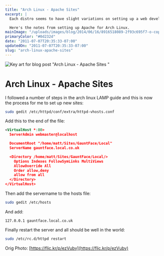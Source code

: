 ```yaml
---
title: "Arch Linux - Apache Sites"
excerpt: |
  Each distro seems to have slight variations on setting up a web development environment.

  Here's the notes from setting up Apache for Arch Linux.
mainImage: "/uploads/images/blog/2014/06/16/8916518089-2f93c695f7-o-copy.jpg"
primaryColor: "#0d232d"
date: "2011-07-07T20:35:33-07:00"
updatedOn: "2011-07-07T20:35:33-07:00"
slug: "arch-linux-apache-sites"
---
```

![Key art for blog post "Arch Linux - Apache Sites "](/uploads/images/blog/2014/06/16/8916518089-2f93c695f7-o-copy.jpg)

# Arch Linux - Apache Sites

I followed a number of steps in the arch linux LAMP guide and this is now the process for me to set up new sites:

```bash
sudo gedit /etc/httpd/conf/extra/httpd-vhosts.conf
```

Add this to the end of the file:

```xml
<VirtualHost *:80>
  ServerAdmin webmaster@localhost

  DocumentRoot "/home/matt/Sites/GauntFace/Local"
  ServerName gauntface.local.co.uk

  <Directory /home/matt/Sites/GauntFace/Local/>
    Options Indexes FollowSymLinks MultiViews
    AllowOverride All
    Order allow,deny
    allow from all
  </Directory>
</VirtualHost>
```

Then add the servername to the hosts file:

```bash
sudo gedit /etc/hosts
```

And add:

```
127.0.0.1 gauntface.local.co.uk
```

Finally restart the server and all should be well in the world:

```bash
sudo /etc/rc.d/httpd restart
```

Orig Photo: [https://flic.kr/p/ezVubv](https://flic.kr/p/ezVubv)
